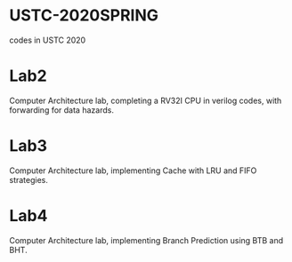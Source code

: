 # USTC-2020SPRING
codes in USTC 2020
# Lab2
Computer Architecture lab, completing a RV32I CPU in verilog codes, with forwarding for data hazards.
# Lab3
Computer Architecture lab, implementing Cache with LRU and FIFO strategies.
# Lab4
Computer Architecture lab, implementing Branch Prediction using BTB and BHT.
